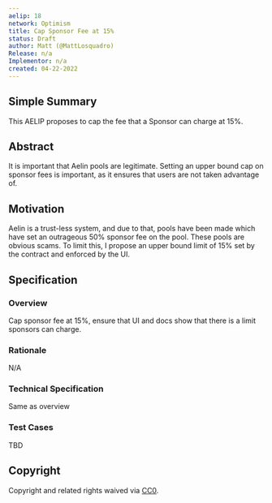 ```yaml
---
aelip: 18
network: Optimism
title: Cap Sponsor Fee at 15%
status: Draft
author: Matt (@MattLosquadro)
Release: n/a
Implementor: n/a
created: 04-22-2022
---
```


## Simple Summary

This AELIP proposes to cap the fee that a Sponsor can charge at 15%.

## Abstract

It is important that Aelin pools are legitimate. Setting an upper bound cap on sponsor fees is important, as it ensures that users are not taken advantage of.

## Motivation

Aelin is a trust-less system, and due to that, pools have been made which have set an outrageous 50% sponsor fee on the pool. These pools are obvious scams. To limit this, I propose an upper bound limit of 15% set by the contract and enforced by the UI.

## Specification

### Overview

Cap sponsor fee at 15%, ensure that UI and docs show that there is a limit sponsors can charge.

### Rationale

N/A

### Technical Specification

Same as overview

### Test Cases

TBD

## Copyright

Copyright and related rights waived via [CC0](https://creativecommons.org/publicdomain/zero/1.0/).
